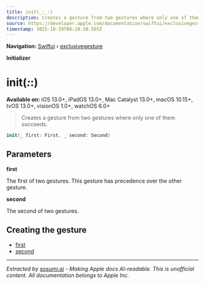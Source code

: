 ```yaml
---
title: init(_:_:)
description: Creates a gesture from two gestures where only one of them succeeds.
source: https://developer.apple.com/documentation/swiftui/exclusivegesture/init(_:_:)
timestamp: 2025-10-29T00:10:38.555Z
---
```


**Navigation:** [Swiftui](/documentation/swiftui) › [exclusivegesture](/documentation/swiftui/exclusivegesture)

**Initializer**

# init(_:_:)

**Available on:** iOS 13.0+, iPadOS 13.0+, Mac Catalyst 13.0+, macOS 10.15+, tvOS 13.0+, visionOS 1.0+, watchOS 6.0+

> Creates a gesture from two gestures where only one of them succeeds.

```swift
init(_ first: First, _ second: Second)
```

## Parameters

**first**

The first of two gestures. This gesture has precedence over the other gesture.



**second**

The second of two gestures.



## Creating the gesture

- [first](/documentation/swiftui/exclusivegesture/first)
- [second](/documentation/swiftui/exclusivegesture/second)

---

*Extracted by [sosumi.ai](https://sosumi.ai) - Making Apple docs AI-readable.*
*This is unofficial content. All documentation belongs to Apple Inc.*
